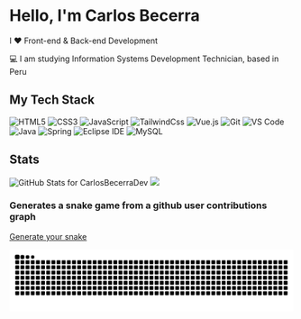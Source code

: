 # Hello, I'm Carlos Becerra

I ❤️ Front-end & Back-end Development

:computer: I am studying Information Systems Development Technician, based in Peru

## My Tech Stack

![HTML5](https://img.shields.io/badge/-HTML5-%23E44D27?style=flat-square&logo=html5&logoColor=ffffff)
![CSS3](https://img.shields.io/badge/-CSS3-%231572B6?style=flat-square&logo=css3)
![JavaScript](https://img.shields.io/badge/-JavaScript-%23F7DF1C?style=flat-square&logo=javascript&logoColor=000000&labelColor=%23F7DF1C&color=%23FFCE5A)
![TailwindCss](https://img.shields.io/badge/-TailwindCss-%231a202c?style=flat-square&logo=tailwind-css)
![Vue.js](https://img.shields.io/badge/-Vue.js-%232c3e50?style=flat-square&logo=Vue.js)
![Git](https://img.shields.io/badge/-Git-%23F05032?style=flat-square&logo=git&logoColor=%23ffffff)
![VS Code](https://img.shields.io/badge/-VSCode-%23007ACC?style=flat-square&logo=visual-studio-code)
![Java](https://img.shields.io/badge/-Java-FC2019?style=flat-square&logo=java)
![Spring](https://img.shields.io/badge/-Spring-121212?style=flat-square&logo=spring)
![Eclipse IDE](https://img.shields.io/badge/-Eclipse-2c2256?style=flat-square&logo=eclipse)
![MySQL](https://img.shields.io/badge/-MySQL-4479a1?style=flat-square&logo=mysql&labelColor=ffffff)


## Stats

<img src="https://github-readme-stats.vercel.app/api?username=carlosbecerradev&show_icons=true&include_all_commits=true&count_private=true&theme=radical&layout=compact&hide_border=true" alt="GitHub Stats for CarlosBecerraDev" width="500"/>

<img src="https://github-readme-streak-stats.herokuapp.com?user=carlosbecerradev&theme=radical&hide_border=true" width="500">

### Generates a snake game from a github user contributions graph

[Generate your snake ](https://github.com/Platane/snk)

![snake gif](https://github.com/carlosbecerradev/carlosbecerradev/blob/output/github-contribution-grid-snake.svg)
